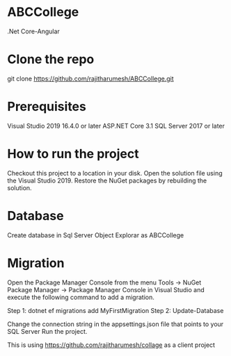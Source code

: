 # ABCCollege
.Net Core-Angular


# Clone the repo
git clone https://github.com/rajitharumesh/ABCCollege.git

# Prerequisites

Visual Studio 2019 16.4.0 or later
ASP.NET Core 3.1
SQL Server 2017 or later

# How to run the project
Checkout this project to a location in your disk.
Open the solution file using the Visual Studio 2019.
Restore the NuGet packages by rebuilding the solution.

# Database 
Create database in Sql Server Object Explorar as ABCCollege

# Migration
Open the Package Manager Console from the menu Tools -> NuGet Package Manager -> Package Manager Console in Visual Studio and execute the following command to add a migration.

Step 1:  dotnet ef migrations add MyFirstMigration
Step 2: Update-Database

Change the connection string in the appsettings.json file that points to your SQL Server
Run the project.

This is using https://github.com/rajitharumesh/collage as a client project
